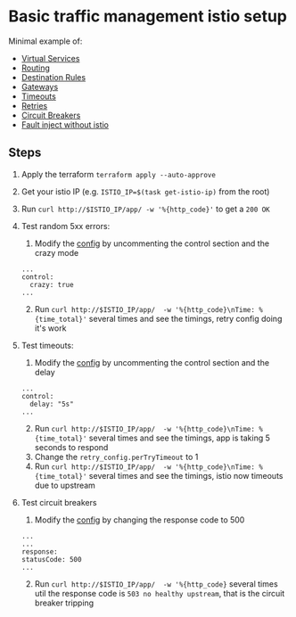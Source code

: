 # Basic traffic management istio setup
Minimal example of:
- [Virtual Services](https://istio.io/latest/docs/concepts/traffic-management/#virtual-services)
- [Routing](https://istio.io/latest/docs/concepts/traffic-management/#routing-rules)
- [Destination Rules](https://istio.io/latest/docs/concepts/traffic-management/#destination-rules)
- [Gateways](https://istio.io/latest/docs/concepts/traffic-management/#gateways)
- [Timeouts](https://istio.io/latest/docs/concepts/traffic-management/#gateways)
- [Retries](https://istio.io/latest/docs/concepts/traffic-management/#gateways)
- [Circuit Breakers](https://istio.io/latest/docs/concepts/traffic-management/#gateways)
- [Fault inject without istio](https://istio.io/latest/docs/concepts/traffic-management/#fault-injection)

## Steps
1. Apply the terraform `terraform apply --auto-approve`
2. Get your istio IP (e.g. `ISTIO_IP=$(task get-istio-ip)` from the root)
3. Run `curl http://$ISTIO_IP/app/ -w '%{http_code}'` to get a `200 OK`
4. Test random 5xx errors: 
    1. Modify the [config](./files/mock_config.yaml) by uncommenting the control section and the crazy mode
    ```
    ...
    control:
      crazy: true
    ...
    ```
    2. Run `curl http://$ISTIO_IP/app/  -w '%{http_code}\nTime: %{time_total}'` several times and see the timings, retry config doing it's work 

4. Test timeouts: 
    1. Modify the [config](./files/mock_config.yaml) by uncommenting the control section and the delay
    ```
    ...
    control:
      delay: "5s"
    ...
    ```
    2. Run `curl http://$ISTIO_IP/app/  -w '%{http_code}\nTime: %{time_total}'` several times and see the timings, app is taking 5 seconds to respond
    3. Change the `retry_config.perTryTimeout` to 1
    4. Run `curl http://$ISTIO_IP/app/  -w '%{http_code}\nTime: %{time_total}'` several times and see the timings, istio now timeouts due to upstream

5. Test circuit breakers 
    1. Modify the [config](./files/mock_config.yaml) by changing the response code to 500
    ```
    ...
    ...
    response:
    statusCode: 500
    ...
    ```
    2. Run `curl http://$ISTIO_IP/app/  -w '%{http_code}` several times util the response code is `503 no healthy upstream`, that is the circuit breaker tripping
